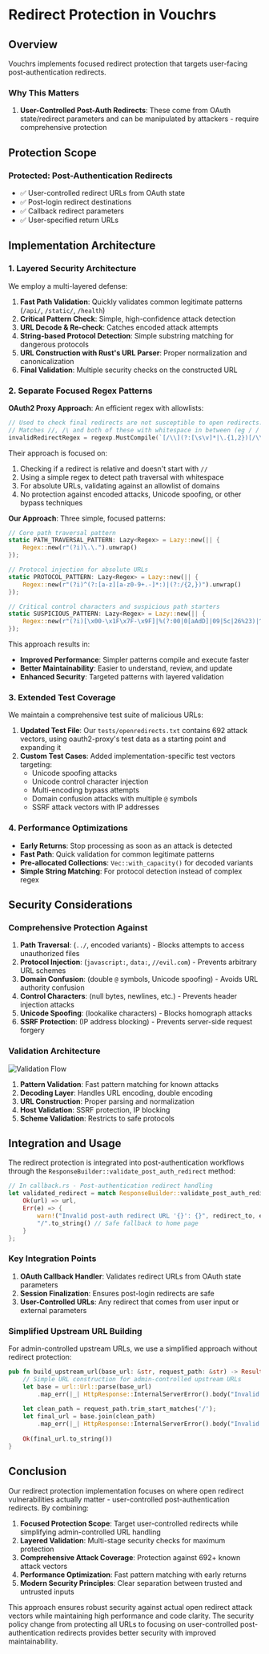 # Redirect Protection in Vouchrs

## Overview

Vouchrs implements focused redirect protection that targets user-facing post-authentication redirects.

### Why This Matters

1. **User-Controlled Post-Auth Redirects**: These come from OAuth state/redirect parameters and can be manipulated by attackers - require comprehensive protection

## Protection Scope

### Protected: Post-Authentication Redirects

- ✅ User-controlled redirect URLs from OAuth state
- ✅ Post-login redirect destinations  
- ✅ Callback redirect parameters
- ✅ User-specified return URLs

## Implementation Architecture

### 1. Layered Security Architecture

We employ a multi-layered defense:

1. **Fast Path Validation**: Quickly validates common legitimate patterns (`/api/`, `/static/`, `/health`)
2. **Critical Pattern Check**: Simple, high-confidence attack detection
3. **URL Decode & Re-check**: Catches encoded attack attempts
4. **String-based Protocol Detection**: Simple substring matching for dangerous protocols
5. **URL Construction with Rust's URL Parser**: Proper normalization and canonicalization
6. **Final Validation**: Multiple security checks on the constructed URL

### 2. Separate Focused Regex Patterns

**OAuth2 Proxy Approach**: An efficient regex with allowlists:
```go
// Used to check final redirects are not susceptible to open redirects.
// Matches //, /\ and both of these with whitespace in between (eg / / or / \).
invalidRedirectRegex = regexp.MustCompile(`[/\\](?:[\s\v]*|\.{1,2})[/\\]`)
```

Their approach is focused on:
1. Checking if a redirect is relative and doesn't start with `//`
2. Using a simple regex to detect path traversal with whitespace
3. For absolute URLs, validating against an allowlist of domains
4. No protection against encoded attacks, Unicode spoofing, or other bypass techniques

**Our Approach**: Three simple, focused patterns:
```rust
// Core path traversal pattern
static PATH_TRAVERSAL_PATTERN: Lazy<Regex> = Lazy::new(|| {
    Regex::new(r"(?i)\.\.").unwrap()
});

// Protocol injection for absolute URLs
static PROTOCOL_PATTERN: Lazy<Regex> = Lazy::new(|| {
    Regex::new(r"(?i)^(?:[a-z][a-z0-9+.-]*:)|(?:/{2,})").unwrap()
});

// Critical control characters and suspicious path starters
static SUSPICIOUS_PATTERN: Lazy<Regex> = Lazy::new(|| {
    Regex::new(r"(?i)[\x00-\x1F\x7F-\x9F]|%(?:00|0[aAdD]|09|5c|26%23)|^[.@〱〵ゝーｰ]|\\|[\u{200E}\u{200F}\u{2060}-\u{2064}\u{2000}-\u{200A}]").unwrap()
});
```

This approach results in:
- **Improved Performance**: Simpler patterns compile and execute faster
- **Better Maintainability**: Easier to understand, review, and update
- **Enhanced Security**: Targeted patterns with layered validation

### 3. Extended Test Coverage

We maintain a comprehensive test suite of malicious URLs:

1. **Updated Test File**: Our `tests/openredirects.txt` contains 692 attack vectors, using oauth2-proxy's test data as a starting point and expanding it
2. **Custom Test Cases**: Added implementation-specific test vectors targeting:
   - Unicode spoofing attacks
   - Unicode control character injection
   - Multi-encoding bypass attempts
   - Domain confusion attacks with multiple `@` symbols
   - SSRF attack vectors with IP addresses

### 4. Performance Optimizations

- **Early Returns**: Stop processing as soon as an attack is detected
- **Fast Path**: Quick validation for common legitimate patterns
- **Pre-allocated Collections**: `Vec::with_capacity()` for decoded variants
- **Simple String Matching**: For protocol detection instead of complex regex

## Security Considerations

### Comprehensive Protection Against

1. **Path Traversal**: (`../`, encoded variants) - Blocks attempts to access unauthorized files
2. **Protocol Injection**: (`javascript:`, `data:`, `//evil.com`) - Prevents arbitrary URL schemes
3. **Domain Confusion**: (double `@` symbols, Unicode spoofing) - Avoids URL authority confusion
4. **Control Characters**: (null bytes, newlines, etc.) - Prevents header injection attacks
5. **Unicode Spoofing**: (lookalike characters) - Blocks homograph attacks
6. **SSRF Protection**: (IP address blocking) - Prevents server-side request forgery

### Validation Architecture

![Validation Flow](https://vouchrs.com/docs/images/redirect-protection.svg)

1. **Pattern Validation**: Fast pattern matching for known attacks
2. **Decoding Layer**: Handles URL encoding, double encoding
3. **URL Construction**: Proper parsing and normalization
4. **Host Validation**: SSRF protection, IP blocking
5. **Scheme Validation**: Restricts to safe protocols

## Integration and Usage

The redirect protection is integrated into post-authentication workflows through the `ResponseBuilder::validate_post_auth_redirect` method:

```rust
// In callback.rs - Post-authentication redirect handling
let validated_redirect = match ResponseBuilder::validate_post_auth_redirect(&redirect_to) {
    Ok(url) => url,
    Err(e) => {
        warn!("Invalid post-auth redirect URL '{}': {}", redirect_to, e);
        "/".to_string() // Safe fallback to home page
    }
};
```

### Key Integration Points

1. **OAuth Callback Handler**: Validates redirect URLs from OAuth state parameters
2. **Session Finalization**: Ensures post-login redirects are safe
3. **User-Controlled URLs**: Any redirect that comes from user input or external parameters

### Simplified Upstream URL Building

For admin-controlled upstream URLs, we use a simplified approach without redirect protection:

```rust
pub fn build_upstream_url(base_url: &str, request_path: &str) -> Result<String, HttpResponse> {
    // Simple URL construction for admin-controlled upstream URLs
    let base = url::Url::parse(base_url)
        .map_err(|_| HttpResponse::InternalServerError().body("Invalid base URL"))?;
    
    let clean_path = request_path.trim_start_matches('/');
    let final_url = base.join(clean_path)
        .map_err(|_| HttpResponse::InternalServerError().body("Invalid URL path"))?;
    
    Ok(final_url.to_string())
}
```

## Conclusion

Our redirect protection implementation focuses on where open redirect vulnerabilities actually matter - user-controlled post-authentication redirects. By combining:

1. **Focused Protection Scope**: Target user-controlled redirects while simplifying admin-controlled URL handling
2. **Layered Validation**: Multi-stage security checks for maximum protection
3. **Comprehensive Attack Coverage**: Protection against 692+ known attack vectors
4. **Performance Optimization**: Fast pattern matching with early returns
5. **Modern Security Principles**: Clear separation between trusted and untrusted inputs

This approach ensures robust security against actual open redirect attack vectors while maintaining high performance and code clarity. The security policy change from protecting all URLs to focusing on user-controlled post-authentication redirects provides better security with improved maintainability.
